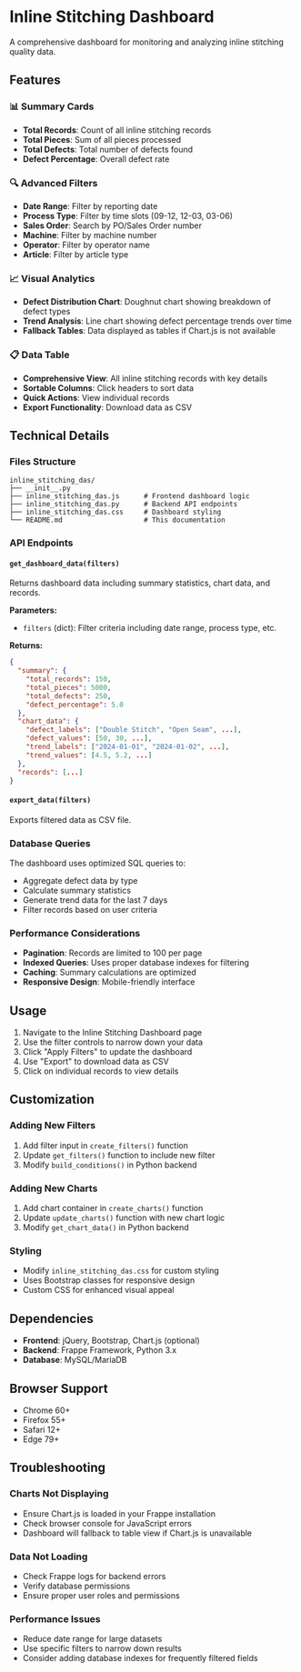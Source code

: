 # Inline Stitching Dashboard

A comprehensive dashboard for monitoring and analyzing inline stitching quality data.

## Features

### 📊 Summary Cards
- **Total Records**: Count of all inline stitching records
- **Total Pieces**: Sum of all pieces processed
- **Total Defects**: Total number of defects found
- **Defect Percentage**: Overall defect rate

### 🔍 Advanced Filters
- **Date Range**: Filter by reporting date
- **Process Type**: Filter by time slots (09-12, 12-03, 03-06)
- **Sales Order**: Search by PO/Sales Order number
- **Machine**: Filter by machine number
- **Operator**: Filter by operator name
- **Article**: Filter by article type

### 📈 Visual Analytics
- **Defect Distribution Chart**: Doughnut chart showing breakdown of defect types
- **Trend Analysis**: Line chart showing defect percentage trends over time
- **Fallback Tables**: Data displayed as tables if Chart.js is not available

### 📋 Data Table
- **Comprehensive View**: All inline stitching records with key details
- **Sortable Columns**: Click headers to sort data
- **Quick Actions**: View individual records
- **Export Functionality**: Download data as CSV

## Technical Details

### Files Structure
```
inline_stitching_das/
├── __init__.py
├── inline_stitching_das.js      # Frontend dashboard logic
├── inline_stitching_das.py      # Backend API endpoints
├── inline_stitching_das.css     # Dashboard styling
└── README.md                    # This documentation
```

### API Endpoints

#### `get_dashboard_data(filters)`
Returns dashboard data including summary statistics, chart data, and records.

**Parameters:**
- `filters` (dict): Filter criteria including date range, process type, etc.

**Returns:**
```json
{
  "summary": {
    "total_records": 150,
    "total_pieces": 5000,
    "total_defects": 250,
    "defect_percentage": 5.0
  },
  "chart_data": {
    "defect_labels": ["Double Stitch", "Open Seam", ...],
    "defect_values": [50, 30, ...],
    "trend_labels": ["2024-01-01", "2024-01-02", ...],
    "trend_values": [4.5, 5.2, ...]
  },
  "records": [...]
}
```

#### `export_data(filters)`
Exports filtered data as CSV file.

### Database Queries

The dashboard uses optimized SQL queries to:
- Aggregate defect data by type
- Calculate summary statistics
- Generate trend data for the last 7 days
- Filter records based on user criteria

### Performance Considerations

- **Pagination**: Records are limited to 100 per page
- **Indexed Queries**: Uses proper database indexes for filtering
- **Caching**: Summary calculations are optimized
- **Responsive Design**: Mobile-friendly interface

## Usage

1. Navigate to the Inline Stitching Dashboard page
2. Use the filter controls to narrow down your data
3. Click "Apply Filters" to update the dashboard
4. Use "Export" to download data as CSV
5. Click on individual records to view details

## Customization

### Adding New Filters
1. Add filter input in `create_filters()` function
2. Update `get_filters()` function to include new filter
3. Modify `build_conditions()` in Python backend

### Adding New Charts
1. Add chart container in `create_charts()` function
2. Update `update_charts()` function with new chart logic
3. Modify `get_chart_data()` in Python backend

### Styling
- Modify `inline_stitching_das.css` for custom styling
- Uses Bootstrap classes for responsive design
- Custom CSS for enhanced visual appeal

## Dependencies

- **Frontend**: jQuery, Bootstrap, Chart.js (optional)
- **Backend**: Frappe Framework, Python 3.x
- **Database**: MySQL/MariaDB

## Browser Support

- Chrome 60+
- Firefox 55+
- Safari 12+
- Edge 79+

## Troubleshooting

### Charts Not Displaying
- Ensure Chart.js is loaded in your Frappe installation
- Check browser console for JavaScript errors
- Dashboard will fallback to table view if Chart.js is unavailable

### Data Not Loading
- Check Frappe logs for backend errors
- Verify database permissions
- Ensure proper user roles and permissions

### Performance Issues
- Reduce date range for large datasets
- Use specific filters to narrow down results
- Consider adding database indexes for frequently filtered fields
